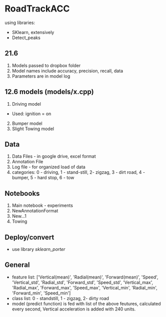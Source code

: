 # RoadTrackACC

using libraries:
  * SKlearn, extensively
  * Detect_peaks

## 21.6
1. Models passed to dropbox folder
2. Model names include accuracy, precision, recall, data
3. Parameters are in model log 

## 12.6 models (models/x.cpp)
1. Driving model
* Used: ignition = on
2. Bumper model
3. Slight Towing model


## Data
1. Data Files - in google drive, excel format
2. Annotation File
3. Log file - for organized load of data
4. categories: 0 - driving, 1 - stand-still, 2- zigzag, 3 - dirt road, 4 - bumper, 5 - hard stop, 6 - tow 
## Notebooks
1. Main notebook - experiments
2. NewAnnotationFormat
3. New...1
4. Towing
## Deploy/convert
* use library *sklearn_porter*
## General 
* feature list: ['Vertical(mean)', 'Radial(mean)', 'Forward(mean)', 'Speed', 'Vertical_std', 'Radial_std', 'Forward_std', 'Speed_std', 'Vertical_max', 'Radial_max', 'Forward_max', 'Speed_max', 'Vertical_min', 'Radial_min', 'Forward_min', 'Speed_min']
* class list: 0 - standstill, 1 - zigzag, 2- dirty road
* model (predict function) is fed with list of the above feutures, calculated every second, Vertical acceleration is added with 240 units.
